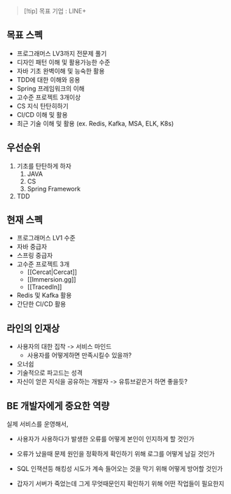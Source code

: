 > [!tip] 목표 기업 : LINE+

## 목표 스펙

- 프로그래머스 LV3까지 전문제 풀기
- 디자인 패턴 이해 및 활용가능한 수준
- 자바 기초 완벽이해 및 능숙한 활용
- TDD에 대한 이해와 응용
- Spring 프레임워크의 이해
- 고수준 프로젝트 3개이상
- CS 지식 탄탄히하기
- CI/CD 이해 및 활용
- 최근 기술 이해 및 활용 (ex. Redis, Kafka, MSA, ELK, K8s)
## 우선순위

 1. 기초를 탄탄하게 하자
	 1. JAVA
	 2. CS 
	 3. Spring Framework
 2. TDD

## 현재 스펙

 - 프로그래머스 LV1 수준
 - 자바 중급자
 - 스프링 중급자
 - 고수준 프로젝트 3개
	 - [[Cercat|Cercat]]
	 - [[Immersion.gg]]
	 - [[TracedIn]]
- Redis 및 Kafka 활용
- 간단한 CI/CD 활용


## 라인의 인재상

- 사용자의  대한 집착 -> 서비스 마인드
	- 사용자를 어떻게하면 만족시킬수 있을까?
- 오너쉽
- 기술적으로 파고드는 성격
- 자신이 얻은 지식을 공유하는 개발자 -> 유튜브같은거 하면 좋을듯?


## BE 개발자에게 중요한 역량

실제 서비스를 운영해서,

- 사용자가 사용하다가 발생한 오류를 어떻게 본인이 인지하게 할 것인가
    
- 오류가 났을때 문제 원인을 정확하게 확인하기 위해 로그를 어떻게 남길 것인가
    
- SQL 인잭션등 해킹성 시도가 계속 들어오는 것을 막기 위해 어떻게 방어할 것인가
    
- 갑자기 서버가 죽었는데 그게 무엇때문인지 확인하기 위해 어떤 작업들이 필요한지

